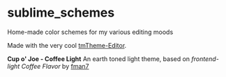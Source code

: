 # sublime_schemes
Home-made color schemes for my various editing moods

Made with the very cool [tmTheme-Editor](https://github.com/aziz/tmTheme-Editor).

**Cup o' Joe - Coffee Light** An earth toned light theme, based on _frontend-light Coffee Flavor_ by [fman7](https://github.com/fman7/frontend-light)
